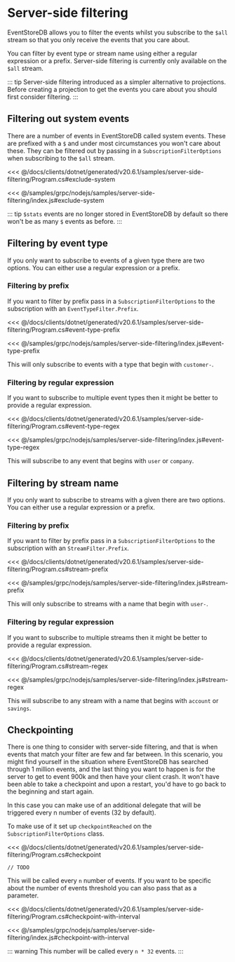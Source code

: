 # Server-side filtering

EventStoreDB allows you to filter the events whilst you subscribe to the `$all` stream so that you only receive the events that you care about.

You can filter by event type or stream name using either a regular expression or a prefix. Server-side filtering is currently only available on the `$all` stream.

::: tip
Server-side filtering introduced as a simpler alternative to projections. Before creating a projection to get the events you care about you should first consider filtering.
:::

## Filtering out system events

There are a number of events in EventStoreDB called system events. These are prefixed with a `$` and under most circumstances you won't care about these. They can be filtered out by passing in a `SubscriptionFilterOptions` when subscribing to the `$all` stream.

<xode-group>
<xode-block title="C#">

<<< @/docs/clients/dotnet/generated/v20.6.1/samples/server-side-filtering/Program.cs#exclude-system
</xode-block>
<xode-block title="NodeJS">

<<< @/samples/grpc/nodejs/samples/server-side-filtering/index.js#exclude-system
</xode-block>
</xode-group>

::: tip
`$stats` events are no longer stored in EventStoreDB by default so there won't be as many `$` events as before.
:::

## Filtering by event type

If you only want to subscribe to events of a given type there are two options. You can either use a regular expression or a prefix.

### Filtering by prefix

If you want to filter by prefix pass in a `SubscriptionFilterOptions` to the subscription with an `EventTypeFilter.Prefix`.

<xode-group>
<xode-block title="C#">

<<< @/docs/clients/dotnet/generated/v20.6.1/samples/server-side-filtering/Program.cs#event-type-prefix
</xode-block>
<xode-block title="NodeJS">

<<< @/samples/grpc/nodejs/samples/server-side-filtering/index.js#event-type-prefix
</xode-block>
</xode-group>

This will only subscribe to events with a type that begin with `customer-`.

### Filtering by regular expression

If you want to subscribe to multiple event types then it might be better to provide a regular expression.

<xode-group>
<xode-block title="C#">

<<< @/docs/clients/dotnet/generated/v20.6.1/samples/server-side-filtering/Program.cs#event-type-regex
</xode-block>
<xode-block title="NodeJS">

<<< @/samples/grpc/nodejs/samples/server-side-filtering/index.js#event-type-regex
</xode-block>
</xode-group>

This will subscribe to any event that begins with `user` or `company`.

## Filtering by stream name

If you only want to subscribe to streams with a given there are two options. You can either use a regular expression or a prefix.

### Filtering by prefix

If you want to filter by prefix pass in a `SubscriptionFilterOptions` to the subscription with an `StreamFilter.Prefix`.

<xode-group>
<xode-block title="C#">

<<< @/docs/clients/dotnet/generated/v20.6.1/samples/server-side-filtering/Program.cs#stream-prefix
</xode-block>
<xode-block title="NodeJS">

<<< @/samples/grpc/nodejs/samples/server-side-filtering/index.js#stream-prefix
</xode-block>
</xode-group>

This will only subscribe to streams with a name that begin with `user-`.

### Filtering by regular expression

If you want to subscribe to multiple streams then it might be better to provide a regular expression.

<xode-group>
<xode-block title="C#">

<<< @/docs/clients/dotnet/generated/v20.6.1/samples/server-side-filtering/Program.cs#stream-regex
</xode-block>
<xode-block title="NodeJS">

<<< @/samples/grpc/nodejs/samples/server-side-filtering/index.js#stream-regex
</xode-block>
</xode-group>

This will subscribe to any stream with a name that begins with `account` or `savings`.

## Checkpointing

There is one thing to consider with server-side filtering, and that is when events that match your filter are few and far between. In this scenario, you might find yourself in the situation where EventStoreDB has searched through 1 million events, and the last thing you want to happen is for the server to get to event 900k and then have your client crash. It won't have been able to take a checkpoint and upon a restart, you'd have to go back to the beginning and start again.

In this case you can make use of an additional delegate that will be triggered every n number of events (32 by default).

To make use of it set up `checkpointReached` on the `SubscriptionFilterOptions` class.

<xode-group>
<xode-block title="C#">

<<< @/docs/clients/dotnet/generated/v20.6.1/samples/server-side-filtering/Program.cs#checkpoint
</xode-block>
<xode-block title="NodeJS">

```
// TODO
```
</xode-block>
</xode-group>

 This will be called every `n` number of events. If you want to be specific about the number of events threshold you can also pass that as a parameter.

<xode-group>
<xode-block title="C#">

<<< @/docs/clients/dotnet/generated/v20.6.1/samples/server-side-filtering/Program.cs#checkpoint-with-interval
</xode-block>
<xode-block title="NodeJS">

<<< @/samples/grpc/nodejs/samples/server-side-filtering/index.js#checkpoint-with-interval
</xode-block>
</xode-group>

::: warning
This number will be called every `n * 32` events.
:::
